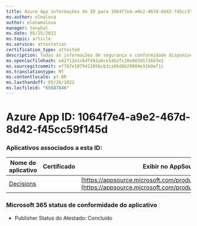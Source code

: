 ```yaml
---
title: Azure App informações de ID para 1064f7e4-a9e2-467d-8d42-f45cc59f145d
ms.author: elmalova
author: elenamalova
manager: tonybal
ms.date: 05/25/2022
ms.topic: article
ms.service: attestation
certification_type: attested
description: Todas as informações de segurança e conformidade disponíveis para 1064f7e4-a9e2-467d-8d42-f45cc59f145d.
ms.openlocfilehash: e42712e1c6df491a8ce14b2fc20e683d1736b3e1
ms.sourcegitcommit: ef767e1079411056cb3ca86d6b29084e31b0ef1c
ms.translationtype: MT
ms.contentlocale: pt-BR
ms.lasthandoff: 05/26/2022
ms.locfileid: "65687846"
---
```

# <a name="azure-app-id-1064f7e4-a9e2-467d-8d42-f45cc59f145d"></a>Azure App ID: 1064f7e4-a9e2-467d-8d42-f45cc59f145d


### <a name="apps-associated-with-this-id"></a>Aplicativos associados a esta ID:
| **Nome do aplicativo** | **Certificado** | **Exibir no AppSource** |
|--------------|---------------|-----------------------|
| [Decisions](../forward/WA104381880.md) |  | [https://appsource.microsoft.com/product/office/WA104381880](https://appsource.microsoft.com/product/office/WA104381880) |

### <a name="microsoft-365-app-compliance-status"></a>Microsoft 365 status de conformidade do aplicativo
- Publisher Status do Atestado: Concluído
